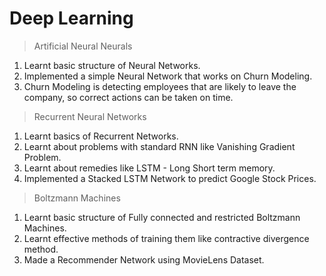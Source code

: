 # Deep Learning 

> Artificial Neural Neurals
1. Learnt basic structure of Neural Networks.
2. Implemented a simple Neural Network that works on Churn Modeling.
3. Churn Modeling is detecting employees that are likely to leave the company,
   so correct actions can be taken on time.

> Recurrent Neural Networks
1. Learnt basics of Recurrent Networks.
2. Learnt about problems with standard RNN like Vanishing Gradient Problem.
3. Learnt about remedies like LSTM - Long Short term memory.
4. Implemented a Stacked LSTM Network to predict Google Stock Prices.

> Boltzmann Machines
1. Learnt basic structure of Fully connected and restricted Boltzmann Machines.
2. Learnt effective methods of training them like contractive divergence method.
3. Made a Recommender Network using MovieLens Dataset.
